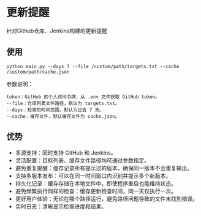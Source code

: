 # 更新提醒
针对Github仓库、Jenkins构建的更新提醒

## 使用
```
python main.py --days 7 --file /custom/path/targets.txt --cache /custom/path/cache.json
```
参数说明：
```
token：GitHub 的个人访问令牌，从 .env 文件获取 GitHub token。
--file：仓库列表文件路径，默认为 targets.txt。
--days：检查的时间范围，默认为过去 7 天。
--cache：缓存文件，默认缓存文件为 cache.json。
```

## 优势
- 多源支持：同时支持 GitHub 和 Jenkins。
- 灵活配置：目标列表、缓存文件路径均可通过参数指定。
- 避免重复提醒：缓存记录所有提示过的版本，确保同一版本不会重复输出。
- 支持多版本发布：可以在同一时间窗口内识别并提示多个新版本。
- 持久化记录：缓存存储在本地文件中，即使程序重启也能维持状态。
- 避免频繁执行同样的检查：缓存更新检查时间，同一天仅执行一次。
- 更好用户体验：无论在哪个路径运行，避免路径问题导致的文件未找到错误。
- 实时日志：清晰显示检查进度和结果。
